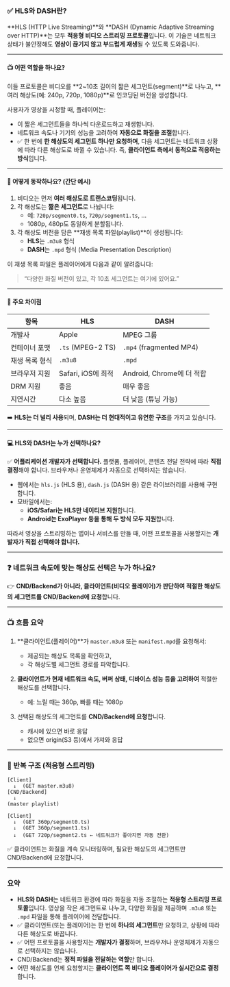### ✅ HLS와 DASH란?

**HLS (HTTP Live Streaming)**와 **DASH (Dynamic Adaptive Streaming over HTTP)**는 모두 **적응형 비디오 스트리밍 프로토콜**입니다. 이 기술은 네트워크 상태가 불안정해도 **영상이 끊기지 않고 부드럽게 재생**될 수 있도록 도와줍니다.

---

#### 📺 어떤 역할을 하나요?

이들 프로토콜은 비디오를 **2~10초 길이의 짧은 세그먼트(segment)**로 나누고, **여러 해상도(예: 240p, 720p, 1080p)**로 인코딩된 버전을 생성합니다.

사용자가 영상을 시청할 때, 플레이어는:
- 이 짧은 세그먼트들을 하나씩 다운로드하고 재생합니다.
- 네트워크 속도나 기기의 성능을 고려하여 **자동으로 화질을 조절**합니다.
- ✅ 한 번에 **한 해상도의 세그먼트 하나만 요청하며**, 다음 세그먼트는 네트워크 상황에 따라 다른 해상도로 바뀔 수 있습니다. 즉, **클라이언트 측에서 동적으로 적응하는 방식**입니다.

---

#### 🔧 어떻게 동작하나요? (간단 예시)

1. 비디오는 먼저 **여러 해상도로 트랜스코딩**됩니다.
2. 각 해상도는 **짧은 세그먼트**로 나뉩니다:
   - 예: `720p/segment0.ts`, `720p/segment1.ts`, ...
   - 1080p, 480p도 동일하게 분할됩니다.
3. 각 해상도 버전을 담은 **재생 목록 파일(playlist)**이 생성됩니다:
   - **HLS**는 `.m3u8` 형식
   - **DASH**는 `.mpd` 형식 (Media Presentation Description)

이 재생 목록 파일은 플레이어에게 다음과 같이 알려줍니다:
> “다양한 화질 버전이 있고, 각 10초 세그먼트는 여기에 있어요.”

---

#### 🎯 주요 차이점

| 항목 | HLS | DASH |
|------|-----|------|
| 개발사 | Apple | MPEG 그룹 |
| 컨테이너 포맷 | `.ts` (MPEG-2 TS) | `.mp4` (fragmented MP4) |
| 재생 목록 형식 | `.m3u8` | `.mpd` |
| 브라우저 지원 | Safari, iOS에 최적 | Android, Chrome에 더 적합 |
| DRM 지원 | 좋음 | 매우 좋음 |
| 지연시간 | 다소 높음 | 더 낮음 (튜닝 가능) |

➡️ **HLS는 더 널리 사용**되며, **DASH는 더 현대적이고 유연한 구조**를 가지고 있습니다.

---

#### 💻 HLS와 DASH는 누가 선택하나요?

✅ **어플리케이션 개발자가 선택합니다.** 플랫폼, 플레이어, 콘텐츠 전달 전략에 따라 **직접 결정**해야 합니다. 브라우저나 운영체제가 자동으로 선택하지는 않습니다.

- 웹에서는 `hls.js` (HLS 용), `dash.js` (DASH 용) 같은 라이브러리를 사용해 구현합니다.
- 모바일에서는:
  - **iOS/Safari는 HLS만 네이티브 지원**합니다.
  - **Android는 ExoPlayer 등을 통해 두 방식 모두 지원**합니다.

따라서 영상을 스트리밍하는 앱이나 서비스를 만들 때, 어떤 프로토콜을 사용할지는 **개발자가 직접 선택해야 합니다.**

---


### ❓ 네트워크 속도에 맞는 해상도 선택은 누가 하나요?

👉 **CND/Backend가 아니라, 클라이언트(비디오 플레이어)가 판단하여 적절한 해상도의 세그먼트를 CND/Backend에 요청**합니다.

---

### 📺 흐름 요약

1. **클라이언트(플레이어)**가 `master.m3u8` 또는 `manifest.mpd`를 요청해서:
   - 제공되는 해상도 목록을 확인하고,
   - 각 해상도별 세그먼트 경로를 파악합니다.

2. **클라이언트가 현재 네트워크 속도, 버퍼 상태, 디바이스 성능 등을 고려하여** 적절한 해상도를 선택합니다.
   - 예: 느릴 때는 360p, 빠를 때는 1080p

3. 선택된 해상도의 세그먼트를 **CND/Backend에 요청**합니다.
   - 캐시에 있으면 바로 응답
   - 없으면 origin(S3 등)에서 가져와 응답

---

### 🔁 반복 구조 (적응형 스트리밍)

```
[Client]
  ↓  (GET master.m3u8)
[CND/Backend]
  ↓
(master playlist)

[Client]
  ↓  (GET 360p/segment0.ts)
  ↓  (GET 360p/segment1.ts)
  ↓  (GET 720p/segment2.ts ← 네트워크가 좋아지면 자동 전환)
```

✅ 클라이언트는 화질을 계속 모니터링하며, 필요한 해상도의 세그먼트만 CND/Backend에 요청합니다.

---

### 요약

- **HLS와 DASH**는 네트워크 환경에 따라 화질을 자동 조절하는 **적응형 스트리밍 프로토콜**입니다. 영상을 작은 세그먼트로 나누고, 다양한 화질을 제공하며 `.m3u8` 또는 `.mpd` 파일을 통해 플레이어에 전달합니다.
- ✅ 클라이언트(또는 플레이어)는 한 번에 **하나의 세그먼트**만 요청하고, 상황에 따라 다른 해상도로 바꿉니다.
- ✅ 어떤 프로토콜을 사용할지는 **개발자가 결정**하며, 브라우저나 운영체제가 자동으로 선택하지는 않습니다.
- CND/Backend는 **정적 파일을 전달하는 역할**만 합니다.
- 어떤 해상도를 언제 요청할지는 **클라이언트 쪽 비디오 플레이어가 실시간으로 결정**합니다.